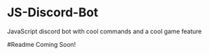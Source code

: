 # JS-Discord-Bot
JavaScript discord bot with cool commands and a cool game feature

#Readme Coming Soon!

